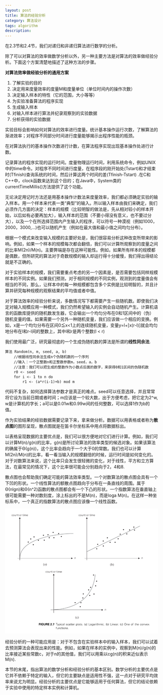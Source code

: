 ```yaml
---
layout: post
title: 算法的经验分析
category: 算法设计
tags: algorithm
description: 
---
```


在2.3节和2.4节，我们对递归和非递归算法进行数学的分析。

除了可以对算法的效率做数学分析以外，另一种主要方法是对算法的效率做经验分析。下面这个方案清楚地描述了这种方法的步骤。

**对算法效率做经验分析的通用方案**


1. 了解实验的目的
2. 决定用来度量效率的度量M和度量单位（单位时间内的操作次数）
3. 决定输入样本的特性（它的范围，大小等等）
4. 为实验准备算法的程序实现
5. 生成输入样本
6. 对输入样本进行算法并纪录观察到的实验数据
7. 分析获得的实验数据

实验目标会影响如何对算法的效率进行度量。统计基本操作运行次数，了解算法的渐进效率；对程序不同部分时间进行度量能够揭示出程序性能的瓶颈。

在对算法执行的基本操作次数进行计数，在算法程序实现出现基本操作处进行计数。

记录算法的程序实现的运行时间。度量物理运行时间，利用系统命令，例如UNIX中的time命令。对程序不同时间进行度量，在程序段的刚开始处(Tstart)和才结束时(Tfinish)查询系统的时间，然后计算这两个时间的差(Tfinish-Tstart) .在C和C++中，clock函数来达到这个目的；在Java中，System类的currentTimeMillis()方法提供了这个功能。

无论决定用记时方法还是用基本操作计数法来度量效率，我们都必须确定实验的输入样本。用一个样本来代表一类“典型”的输入。所以输入样本由我们来确定，我们必须作几方面的决定：样本的规模（比较明智的做法是，先从相对较小的样本开始，以后如有必要再加大），输入样本的范围（不要小得没有意义，也不要过分大），以及一个在所选择范围内产生输入的程序，可以符号一种漠视（例如1000，2000，3000,...)也可以随机产生（例如在最大值和最小值之间均匀分布）。

根据一个模式来改变输入规模的主要好处是，我们很容易分析这种改变所带来的影响。例如，如果一个样本的规模每次都会翻倍，我们可以计算所观察到的度量之间的比率M(2n)/M(n)。主要弊端是存在这种可能性。例如，如果所有样本的规模都是偶数，但所研究的算法对于奇数规模的输入却运行得十分缓慢，我们得出得结论就是不正确的。

对于实验样本的规模，我们需要重点考虑的另一个因素是，是否需要包括同样规模样本的不同实例。如果我们预测，对于相同规模的不同实例，观测到的度量值会有相当的不同，那么，让样本中的每一种规模都包含多个实例是比较明智的，并且计算并研究每种规模的观察结果的平均值或者中值。

对于算法效率的经验分析来说，多数情况写下都需要产生一些随机数。即使我们决定对输入规模应用一种模式，我们仍然希望输入的实例会自动随机产生。计算机语言的函数库提供的随机数发生器，它会输出一个均匀分布在0和1区间中的（伪）随机变量的值。如果需要一个另外一种随机变量，我们应该做一个相应的变换。例如，x是一个均匀分布在区间0≦x<1上的连续随机变量，变量y=l+[x(r-l)]就会均匀地分布在l和r-l间的整数上，其中l和r是两个整数(l < r)

我们使用最广泛，研究最彻底的一个生成伪随机数的算法是所谓的**线性同余法**.

```
算法 Random(n, m, seed, a, b)
    //根据线性同余法生成n个伪随机数的一个序列
    //输入：一个正整数n和正整数参数m，seed，a，b
    //注意：我们可以把生成的整数作为小数点后面的数字，来获得0和1区间的伪随机数
    r0 <- seed
    for i <- 1 to n do
        r1 <- (a*r(i-1)+b) mod m
```

代码不复杂，如何选择算法参数才是真正的难点。seed可以任意选择，并且常常将它设为当前日期或者时间；m应该是一个较大数，出于方便考虑，把它定为2^w, w是计算机的字长；a可以是0.01w和0.99w间的任何整数，可以选择1作为b的值。

作为实验结果的经验数据需要记录下来，拿来做分析。数据可以用表格或者称为**散点图**的图形呈现，散点图就是在笛卡尔坐标系中用点将数据标出。

以表格呈现数据的主要优点是，我们可以很方便地对它们进行计算。例如，我们可以计算M(n)/g(n)的比率，g(n)是所讨论算法的效率类型的候选对象。如果该算法的确属于Θ(g(n))，这个比率会趋向于一个大于0的常数。我们也可以计算M(2n)/M(n)的比率，看一看当输入的规模翻倍的时候，运行时间是如何变化的。对于对数算法来说，这个比率只会发生很轻微的变化，对于线性，平方和立方算法，在最常见的情况下，这个比率很可能会分别趋向于2，4和8.

散点图也会帮助我们确定可能的算法效率类型。一个对数算法的散点图会具有一个下凹的形状。一个线性算法的额散点图趋向于分布在一条直线的周围。属于Θ(nlgn)和Θ(n^2)函数的散点图都会有一个下凸的形状。一个指数算法在垂直轴上很可能需要一种对数刻度，涂上标出的不是M(n)，而是loga M(n)。在这样一种坐标系中，一个真正的指数算法的散点图应该像一个线性函数。

![](https://github.com/arcticlion/reading-lists/blob/master/Introduction%20to%20the%20Design%20and%20Analysis%20of%20Algorithms/02%20Fundamentals%20of%20the%20Analysis%20of%20Algorithm%20Efficiency/屏幕截图%202014-11-29%2016.22.15.png)

经验分析的一种可能应用是：对于不包含在实验样本中的输入样本，我们可以试着去预测算法会表现出来的性能。例如，如果在样本的实例中，观察到M(n)/g(n)的比率接近某些常数c，对于n的其他值，我们可以用乘以cg(n)的积来近似表示M(n).

本节的末尾，指出算法的数学分析和经验分析的基本区别。数学分析的主要优点是它并不依赖于特定的输入，但它的主要缺点是适用性不强，这一点对于研究平均效率来说尤为明显。经验分析的主要优点是它能够适用于任何算法，但它的结论依赖于实验中使用的特定样本实例和计算机。

